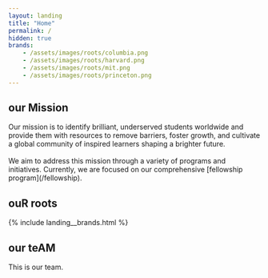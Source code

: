 ```yaml
---
layout: landing
title: "Home"
permalink: /
hidden: true
brands:
    - /assets/images/roots/columbia.png
    - /assets/images/roots/harvard.png
    - /assets/images/roots/mit.png
    - /assets/images/roots/princeton.png
---
```


## our Mission

<div>
Our mission is to <span class = "">identify brilliant, underserved students worldwide and provide them with resources</span> to remove barriers, foster growth, and cultivate a global community of inspired learners shaping a brighter future.
</div>

<br>
We aim to address this mission through a variety of programs and initiatives. Currently, we are focused on our comprehensive [fellowship program](/fellowship). 

## ouR roots

{% include landing__brands.html %}

## our teAM

This is our team.
